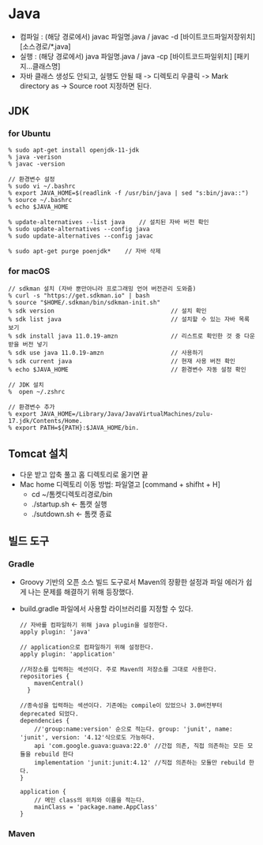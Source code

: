 # Java
- 컴파일 : (해당 경로에서) javac 파일명.java / javac -d \[바이트코드파일저장위치] \[소스경로/*.java]	
- 실행 : (해당 경로에서) java 파일명.java / java -cp \[바이트코드파일위치] \[패키지…클래스명]
- 자바 클래스 생성도 안되고, 실행도 안될 때 -> 디렉토리 우클릭 -> Mark directory as -> Source root 지정하면 된다.

## JDK

### for Ubuntu

    % sudo apt-get install openjdk-11-jdk
    % java -verison
    % javac -version
    
    // 환경변수 설정
    % sudo vi ~/.bashrc
    % export JAVA_HOME=$(readlink -f /usr/bin/java | sed "s:bin/java::")
    % source ~/.bashrc
    % echo $JAVA_HOME
    
    % update-alternatives --list java    // 설치된 자바 버전 확인
    % sudo update-alternatives --config java
    % sudo update-alternatives --config javac
    
    % sudo apt-get purge poenjdk*    // 자바 삭제

### for macOS 

    // sdkman 설치 (자바 뿐만아니라 프로그래밍 언어 버전관리 도와줌)
    % curl -s "https://get.sdkman.io" | bash
    % source "$HOME/.sdkman/bin/sdkman-init.sh"
    % sdk version                                 // 설치 확인
    % sdk list java                               // 설치할 수 있는 자바 목록 보기
    % sdk install java 11.0.19-amzn               // 리스트로 확인한 것 중 다운받을 버전 넣기
    % sdk use java 11.0.19-amzn                   // 사용하기
    % sdk current java                            // 현재 사용 버전 확인
    % echo $JAVA_HOME                             // 환경변수 자동 설정 확인
        
    // JDK 설치
    %  open ~/.zshrc

    // 환경변수 추가
    % export JAVA_HOME=/Library/Java/JavaVirtualMachines/zulu-17.jdk/Contents/Home.   
    % export PATH=${PATH}:$JAVA_HOME/bin. 

## Tomcat 설치
- 다운 받고 압축 풀고 홈 디렉토리로 옮기면 끝
- Mac home 디렉토리 이동 방법:  파일열고 [command + shifht + H]
  - cd ~/톰켓디렉토리경로/bin
  - ./startup.sh <- 톰캣 실행
  - ./sutdown.sh <- 톰캣 종료

## 빌드 도구
### Gradle
- Groovy 기반의 오픈 소스 빌드 도구로서 Maven의 장황한 설정과 파일 에러가 쉽게 나는 문제를 해결하기 위해 등장했다.
- build.gradle 파일에서 사용할 라이브러리를 지정할 수 있다.

      // 자바를 컴파일하기 위해 java plugin을 설정한다.
      apply plugin: 'java'
  
      // application으로 컴파일하기 위해 설정한다.
      apply plugin: 'application'

      //저장소를 입력하는 섹션이다. 주로 Maven의 저장소를 그대로 사용한다.
      repositories {
          mavenCentral()
        }
  
      //종속성을 입력하는 섹션이다. 기존에는 compile이 있었으나 3.0버전부터 deprecated 되었다.
      dependencies {
          //'group:name:version' 순으로 적는다. group: 'junit', name: 'junit', version: '4.12'식으로도 가능하다.
          api 'com.google.guava:guava:22.0' //간접 의존, 직접 의존하는 모든 모듈을 rebuild 한다
          implementation 'junit:junit:4.12' //직접 의존하는 모듈만 rebuild 한다.
      }
  
      application {
          // 메인 class의 위치와 이름을 적는다.
          mainClass = 'package.name.AppClass'
      }

### Maven


